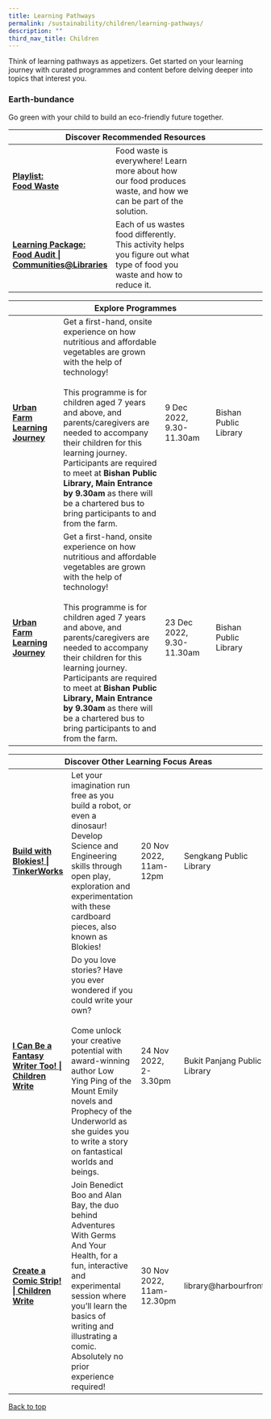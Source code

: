 ```yaml
---
title: Learning Pathways
permalink: /sustainability/children/learning-pathways/
description: ""
third_nav_title: Children
---
```

<style type="text/css">
/* Links */
.content a { color: #322987; }
.content a:focus,
.content a:hover { color: #28216c; }

/* Button Outline */
.bp-button { padding-left: 1.5rem; padding-right: 1.5rem; }
.bp-button.is-primary-outline { border: 1px solid #322987; color: #322987; background-color: transparent; text-decoration: none; }
.bp-button.is-primary-outline:focus,
.bp-button.is-primary-outline:hover { border: 1px solid #322987; color: #cff2e8; background-color: #322987; text-decoration: none; }

/* Responsive Iframe */
.responsive-iframe { position: absolute; top: 0; left: 0; bottom: 0; right: 0; width: 100%; height: 100%; }
.responsive-iframe-container { position: relative; overflow: hidden; width: 100%; }
.responsive-iframe-container.ratio-16by9 { padding-top: 56.25%; }
.responsive-iframe-container.ratio-4by3 { padding-top: 75%; }
.responsive-iframe-container.ratio-3by2 { padding-top: 66.66%; }
.responsive-iframe-container.ratio-1by1 { padding-top: 100%; }
</style>
Think of learning pathways as appetizers. Get started on your learning journey with curated programmes and content before delving deeper into topics that interest you.

<h3><b>Earth-bundance</b></h3>
Go green with your child to build an eco-friendly future together.
<div class="horizontal-scroll margin--bottom--lg">
  <table class="generic-table">
    <thead>
      <tr>
        <th colspan="4" class="is-uppercase has-weight-normal">Discover Recommended Resources</th>
      </tr>
    </thead>
    <tbody>
      <tr>
        <td style="width: 20%;"><a href="/sustainability/children/content" target="_blank"><b> Playlist:<br>Food Waste</b></a></td>
        <td style="width: 40%;"> Food waste is everywhere! Learn more about how our food produces waste, and how we can be part of the solution.</td>
        <td style="width: 20%;"> </td>
        <td style="width: 20%;"> </td>
      </tr>
      <tr>
        <td><a href="https://go.gov.sg/nlb-foodaudit" target="_blank"><b> Learning Package:<br>Food Audit | Communities@Libraries</b></a></td>
        <td>Each of us wastes food differently. This activity helps you figure out what type of food you waste and how to reduce it.</td>
        <td></td>
        <td></td>
      </tr>
    </tbody>
  </table>
</div>

<div class="horizontal-scroll margin--bottom--lg">
  <table class="generic-table">
    <thead>
      <tr>
        <th colspan="4" class="is-uppercase has-weight-normal">Explore Programmes</th>
      </tr>
    </thead>
    <tbody>
						<tr>
         <td style="width: 20%;"><a href="https://www.eventbrite.sg/e/urban-farm-learning-journey-tickets-424908251017?aff=odcleoeventsincollection" target="_blank"><b> Urban Farm Learning Journey</b></a></td>
        <td style="width: 40%;">Get a first-hand, onsite experience on how nutritious and affordable vegetables are grown with the help of technology!<br><br>This programme is for children aged 7 years and above, and parents/caregivers are needed to accompany their children for this learning journey. Participants are required to meet at <b>Bishan Public Library, Main Entrance by 9.30am</b> as there will be a chartered bus to bring participants to and from the farm.
</td>
        <td style="width: 20%;">9 Dec 2022, <br>9.30-11.30am</td>
        <td style="width: 20%;">Bishan Public Library</td>
			</tr>						
			<tr>
         <td style="width: 20%;"><a href="https://www.eventbrite.sg/e/urban-farm-learning-journey-tickets-424908742487?aff=odcleoeventsincollection" target="_blank"><b> Urban Farm Learning Journey</b></a></td>
        <td style="width: 40%;">Get a first-hand, onsite experience on how nutritious and affordable vegetables are grown with the help of technology!<br><br>This programme is for children aged 7 years and above, and parents/caregivers are needed to accompany their children for this learning journey. Participants are required to meet at <b>Bishan Public Library, Main Entrance by 9.30am</b> as there will be a chartered bus to bring participants to and from the farm.
</td>
        <td style="width: 20%;">23 Dec 2022, <br>9.30-11.30am</td>
        <td style="width: 20%;">Bishan Public Library</td>
			</tr>
    </tbody>
  </table>
</div>

<div class="horizontal-scroll margin--bottom--lg">
  <table class="generic-table">
    <thead>
      <tr>
        <th colspan="4" class="is-uppercase has-weight-normal">Discover Other Learning Focus Areas</th>
      </tr>
    </thead>
    <tbody>
			<tr>
        <td style="width: 20%;"><a href="https://www.eventbrite.sg/e/build-with-blokies-tinkerworks-science-tickets-441506055497?aff=ebdssbdestsearch" target="_blank"><b>Build with Blokies! | TinkerWorks </b></a></td>
        <td style="width: 40%;">Let your imagination run free as you build a robot, or even a dinosaur! Develop Science and Engineering skills through open play, exploration and experimentation with these cardboard pieces, also known as Blokies!</td>
        <td style="width: 20%;">20 Nov 2022,<br>11am-12pm</td>
        <td style="width: 20%;">Sengkang Public Library </td>
      </tr><tr>
        <td style="width: 20%;"><a href="https://www.eventbrite.sg/e/i-can-be-a-fantasy-writer-too-children-write-tickets-441500719537?aff=ebdssbdestsearch" target="_blank"><b>I Can Be a Fantasy Writer Too! | Children Write</b></a></td>
        <td style="width: 40%;">Do you love stories? Have you ever wondered if you could write your own?
<br><br>
Come unlock your creative potential with award-winning author Low Ying Ping of the Mount Emily novels and Prophecy of the Underworld as she guides you to write a story on fantastical worlds and beings.</td>
        <td style="width: 20%;">24 Nov 2022,<br>2-3.30pm</td>
        <td style="width: 20%;">Bukit Panjang Public Library </td>
      </tr><tr>
        <td style="width: 20%;"><a href="https://www.eventbrite.sg/e/create-a-comic-strip-children-write-tickets-441496005437?aff=ebdssbdestsearch" target="_blank"><b>Create a Comic Strip! | Children Write</b></a></td>
        <td style="width: 40%;">Join Benedict Boo and Alan Bay, the duo behind Adventures With Germs And Your Health, for a fun, interactive and experimental session where you’ll learn the basics of writing and illustrating a comic. Absolutely no prior experience required!
 </td>
        <td style="width: 20%;">30 Nov 2022,<br>11am-12.30pm</td>
        <td style="width: 20%;">library@harbourfront</td>
      </tr>
			     </tbody>
  </table>
</div>

<p class="has-text-right margin--top--xl"><a href="#main-content">Back to top</a></p>